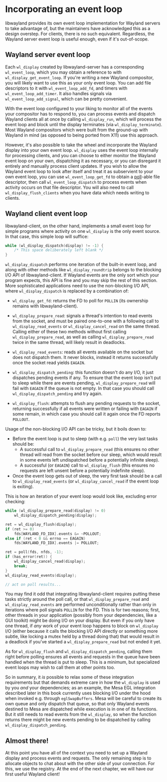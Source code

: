 # Incorporating an event loop

libwayland provides its own event loop implementation for Wayland servers to
take advantage of, but the maintainers have acknowledged this as a design
overstep. For clients, there is no such equivalent. Regardless, the Wayland
server event loop is useful enough, even if it's out-of-scope.

## Wayland server event loop

Each `wl_display` created by libwayland-server has a corresponding
`wl_event_loop`, which you may obtain a reference to with
`wl_display_get_event_loop`. If you're writing a new Wayland compositor, you
will likely want to use this as your only event loop. You can add file
descriptors to it with `wl_event_loop_add_fd`, and timers with
`wl_event_loop_add_timer`. It also handles signals via
`wl_event_loop_add_signal`, which can be pretty convenient.

With the event loop configured to your liking to monitor all of the events your
compositor has to respond to, you can process events and dispatch Wayland
clients all at once by calling `wl_display_run`, which will process the event
loop and block until the display terminates (via `wl_display_terminate`). Most
Wayland compositors which were built from the ground-up with Wayland in mind (as
opposed to being ported from X11) use this approach.

However, it's also possible to take the wheel and incorporate the Wayland
display into your own event loop. `wl_display` uses the event loop internally
for processing clients, and you can choose to either monitor the Wayland event
loop on your own, dispatching it as necessary, or you can disregard it
entirely and manually process client updates. If you wish to allow the Wayland
event loop to look after itself and treat it as subservient to your own event
loop, you can use `wl_event_loop_get_fd` to obtain a [poll][poll]-able file
descriptor, then call `wl_event_loop_dispatch` to process events when activity
occurs on that file descriptor. You will also need to call
`wl_display_flush_clients` when you have data which needs writing to clients.

[poll]: https://pubs.opengroup.org/onlinepubs/009695399/functions/poll.html

## Wayland client event loop

libwayland-client, on the other hand, implements a small event loop for simple
programs where activity on one `wl_display` is the only event source. In that
case, this simple loop will suffice:

```c
while (wl_display_dispatch(display) != -1) {
    /* This space deliberately left blank */
}
```

`wl_display_dispatch` performs one iteration of the built-in event loop,
and along with other methods like `wl_display_roundtrip` belongs to the
blocking I/O API of libwayland-client. If Wayland events are the only sort
which your program expects, this API is fine and you may skip the rest of
this section. More sophisticated applications need to use the non-blocking
I/O API, where `wl_display_dispatch` is replaced by a combination of:

- `wl_display_get_fd`: returns the FD to poll for `POLLIN` (its ownership
  remains with libwayland-client).

- `wl_display_prepare_read`: signals a thread's intention to read events from
  the socket, and must be paired one-to-one with a following call to
  `wl_display_read_events` or `wl_display_cancel_read` on the same thread.
  Calling either of these two methods without first calling
  `wl_display_prepare_read`, as well as calling `wl_display_prepare_read` twice
  in the same thread, will likely result in deadlocks.

- `wl_display_read_events`: reads all events available on the socket but does
  not dispatch them. It never blocks, instead it returns successfully once
  the socket read yields `EAGAIN`.

- `wl_display_dispatch_pending`: this function doesn't do any I/O, it just
  dispatches pending events if any. To ensure that the event loop isn't put
  to sleep while there are events pending, `wl_display_prepare_read` will fail
  with `EAGAIN` if the queue is not empty. In that case you should call
  `wl_display_dispatch_pending` and try again.

- `wl_display_flush`: attempts to flush any pending requests to the socket,
  returning successfully if all events were written or failing with `EAGAIN`
  if some remain, in which case you should call it again once the FD reports
  `POLLOUT`.

Usage of the non-blocking I/O API can be tricky, but it boils down to:

- Before the event loop is put to sleep (with e.g. `poll`) the very last
  tasks should be:
  - A successful call to `wl_display_prepare_read` (this ensures no other
    thread will read from the socket before our sleep, which would result
    in some events left undispatched before a potentially infinite sleep).
  - A successful (or `EAGAIN`) call to `wl_display_flush` (this ensures
    no requests are left unsent before a potentially indefinite sleep).
- Once the event loop gets out of sleep, the very first task should be
  a call to `wl_display_read_events` (or `wl_display_cancel_read` if the
  event loop is exiting).

This is how an iteration of your event loop would look like, excluding error
checking:

```c
while (wl_display_prepare_read(display) != 0)
    wl_display_dispatch_pending(display);

ret = wl_display_flush(display);
if (ret >= 0)
    fds[WAYLAND_FD_IDX].events &= ~POLLOUT;
else if (ret < 0 && errno == EAGAIN)
    fds[WAYLAND_FD_IDX].events |= POLLOUT;

ret = poll(fds, nfds, -1);
if (has_error(ret)) {
    wl_display_cancel_read(display);
    break;
}
wl_display_read_events(display);

// act on poll results...
```

You may find it odd that integrating libwayland-client requires putting these
tasks strictly around the poll call, or that `wl_display_prepare_read` and
`wl_display_read_events` are performed unconditionally rather than only in
iterations where poll signals `POLLIN` for the FD. This is for two reasons;
first, other threads in your application (possibly from your dependencies, like
a GUI toolkit) might be doing I/O on your display. But even if you only have
one thread, if *any* work of your event loop happens to block on `wl_display`
I/O (either because it calls the blocking I/O API directly or something more
subtle, like locking a mutex held by a thread doing that) that would result in
a deadlock if you've started a `wl_display_prepare_read` but not ended it yet.

As for `wl_display_flush` and `wl_display_dispatch_pending`, calling them right
before polling ensures all events and requests in the queue have been handled
when the thread is put to sleep. This is a minimum, but specialized event loops
may wish to call them at other points too.

So in summary, it *is* possible to relax some of these integration requirements
but that demands extreme care in how the `wl_display` is used by you *and* your
dependencies; as an example, the Mesa EGL integration described later in
this book currently uses blocking I/O under the hood when invoked e.g.
through `eglSwapBuffers`. Mesa will be careful to create its own queue and only
dispatch that queue, so that only Wayland events destined to Mesa are
dispatched while execution is in one of its functions. But it still needs to
read events from the `wl_display`, so when the function returns there might be
new events pending to be dispatched by calling `wl_display_dispatch_pending`.

## Almost there!

At this point you have all of the context you need to set up a Wayland
display and process events and requests. The only remaining step is to allocate
objects to chat about with the other side of your connection. For this, we use
the registry. At the end of the next chapter, we will have our first useful
Wayland client!
